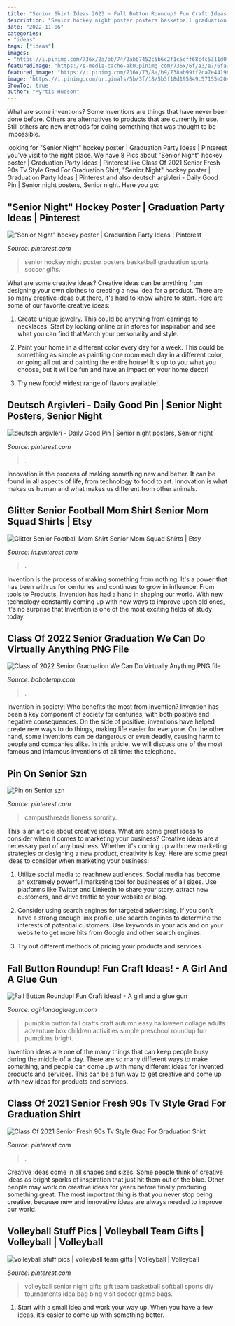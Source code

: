 ```yaml
---
title: "Senior Shirt Ideas 2023 ~ Fall Button Roundup! Fun Craft Ideas!"
description: "Senior hockey night poster posters basketball graduation sports soccer gifts"
date: "2022-11-06"
categories:
- "ideas"
tags: ["ideas"]
images:
- "https://i.pinimg.com/736x/2a/bb/74/2abb7452c5b6c2f1c5cff68c4c5311d0.jpg"
featuredImage: "https://s-media-cache-ak0.pinimg.com/736x/6f/a3/e7/6fa3e7da4c65165c0a9bd23bd453e22b.jpg"
featured_image: "https://i.pinimg.com/736x/73/8a/b9/738ab99ff2ca7e4419b95045927e5652.jpg"
image: "https://i.pinimg.com/originals/5b/3f/18/5b3f18d195849c57155e2044f31de0e5.jpg"
ShowToc: true
author: "Myrtis Hudson"
---
```



What are some inventions?
Some inventions are things that have never been done before. Others are alternatives to products that are currently in use. Still others are new methods for doing something that was thought to be impossible.

	

		
looking for &quot;Senior Night&quot; hockey poster | Graduation Party Ideas | Pinterest you've visit to the right place. We have 8 Pics about &quot;Senior Night&quot; hockey poster | Graduation Party Ideas | Pinterest like Class Of 2021 Senior Fresh 90s Tv Style Grad For Graduation Shirt, &quot;Senior Night&quot; hockey poster | Graduation Party Ideas | Pinterest and also deutsch arşivleri - Daily Good Pin | Senior night posters, Senior night. Here you go:
		
    
## &quot;Senior Night&quot; Hockey Poster | Graduation Party Ideas | Pinterest

<img loading=lazy src="https://s-media-cache-ak0.pinimg.com/736x/6f/a3/e7/6fa3e7da4c65165c0a9bd23bd453e22b.jpg" onerror="this.onerror=null;this.src='https://tse1.mm.bing.net/th?id=OIP.Nz42qSBQc4secPJ8PTeK1gHaJ3&amp;pid=15.1';" alt="&quot;Senior Night&quot; hockey poster | Graduation Party Ideas | Pinterest">

_Source: pinterest.com_

>senior hockey night poster posters basketball graduation sports soccer gifts. 

	

What are some creative ideas?
Creative ideas can be anything from designing your own clothes to creating a new idea for a product. There are so many creative ideas out there, it's hard to know where to start. Here are some of our favorite creative ideas:
1. Create unique jewelry. This could be anything from earrings to necklaces. Start by looking online or in stores for inspiration and see what you can find thatMatch your personality and style.

2. Paint your home in a different color every day for a week. This could be something as simple as painting one room each day in a different color, or going all out and painting the entire house! It's up to you what you choose, but it will be fun and have an impact on your home decor!

3. Try new foods! widest range of flavors available!

    
## Deutsch Arşivleri - Daily Good Pin | Senior Night Posters, Senior Night

<img loading=lazy src="https://i.pinimg.com/originals/5b/3f/18/5b3f18d195849c57155e2044f31de0e5.jpg" onerror="this.onerror=null;this.src='https://tse2.mm.bing.net/th?id=OIP.hJu51XSHUNfqh3lpslp3_gHaJ3&amp;pid=15.1';" alt="deutsch arşivleri - Daily Good Pin | Senior night posters, Senior night">

_Source: pinterest.com_

>. 

	

Innovation is the process of making something new and better. It can be found in all aspects of life, from technology to food to art. Innovation is what makes us human and what makes us different from other animals.

    
## Glitter Senior Football Mom Shirt Senior Mom Squad Shirts | Etsy

<img loading=lazy src="https://i.pinimg.com/736x/2a/bb/74/2abb7452c5b6c2f1c5cff68c4c5311d0.jpg" onerror="this.onerror=null;this.src='https://tse4.mm.bing.net/th?id=OIP.w9LRtUUqMta55iFN4KhYZAHaGU&amp;pid=15.1';" alt="Glitter Senior Football Mom Shirt Senior Mom Squad Shirts | Etsy">

_Source: in.pinterest.com_

>. 

	

Invention is the process of making something from nothing. It's a power that has been with us for centuries and continues to grow in influence. From tools to Products, Invention has had a hand in shaping our world. With new technology constantly coming up with new ways to improve upon old ones, it's no surprise that Invention is one of the most exciting fields of study today.

    
## Class Of 2022 Senior Graduation We Can Do Virtually Anything PNG File

<img loading=lazy src="https://cdn.tangledigitalprints.com/listings/thumb/5eb521d638dd912de57ffa32/mFkvPgwOfl/jTcy73AUqh___A7hj7_v1_compressed_1000.jpg" onerror="this.onerror=null;this.src='https://tse1.mm.bing.net/th?id=OIP.CZA0_Jlkvv86T2Jpy46f3QHaHa&amp;pid=15.1';" alt="Class of 2022 Senior Graduation We Can Do Virtually Anything PNG file">

_Source: bobotemp.com_

>. 

	

Invention in society: Who benefits the most from invention?
Invention has been a key component of society for centuries, with both positive and negative consequences. On the side of positive, inventions have helped create new ways to do things, making life easier for everyone. On the other hand, some inventions can be dangerous or even deadly, causing harm to people and companies alike. In this article, we will discuss one of the most famous and infamous inventions of all time: the telephone.

    
## Pin On Senior Szn

<img loading=lazy src="https://i.pinimg.com/736x/88/ea/e2/88eae21686608a7165653a7839864e48.jpg" onerror="this.onerror=null;this.src='https://tse1.mm.bing.net/th?id=OIP.Elmuq73u56-H0sZ2GTUBXQHaKr&amp;pid=15.1';" alt="Pin on Senior szn">

_Source: pinterest.com_

>campusthreads lioness sorority. 

	

This is an article about creative ideas. What are some great ideas to consider when it comes to marketing your business?
Creative ideas are a necessary part of any business. Whether it's coming up with new marketing strategies or designing a new product, creativity is key. Here are some great ideas to consider when marketing your business: 
1. Utilize social media to reachnew audiences. Social media has become an extremely powerful marketing tool for businesses of all sizes. Use platforms like Twitter and LinkedIn to share your story, attract new customers, and drive traffic to your website or blog. 

2. Consider using search engines for targeted advertising. If you don't have a strong enough link profile, use search engines to determine the interests of potential customers. Use keywords in your ads and on your website to get more hits from Google and other search engines. 

3. Try out different methods of pricing your products and services.

    
## Fall Button Roundup! Fun Craft Ideas! - A Girl And A Glue Gun

<img loading=lazy src="http://www.agirlandagluegun.com/wp-content/uploads/2015/11/pumpkin-button-collage-1.jpg" onerror="this.onerror=null;this.src='https://tse2.mm.bing.net/th?id=OIP.Rb1l4tQ_VLNNw84uprP3zAHaJD&amp;pid=15.1';" alt="Fall Button Roundup! Fun Craft ideas! - A girl and a glue gun">

_Source: agirlandagluegun.com_

>pumpkin button fall crafts craft autumn easy halloween collage adults adventure box children activities simple preschool roundup fun pumpkins bright. 

	

Invention ideas are one of the many things that can keep people busy during the middle of a day. There are so many different ways to make something, and people can come up with many different ideas for invented products and services. This can be a fun way to get creative and come up with new ideas for products and services.

    
## Class Of 2021 Senior Fresh 90s Tv Style Grad For Graduation Shirt

<img loading=lazy src="https://i.pinimg.com/736x/73/8a/b9/738ab99ff2ca7e4419b95045927e5652.jpg" onerror="this.onerror=null;this.src='https://tse4.mm.bing.net/th?id=OIP.p8FTHslv1iKDPuHzRXfHewHaHa&amp;pid=15.1';" alt="Class Of 2021 Senior Fresh 90s Tv Style Grad For Graduation Shirt">

_Source: pinterest.com_

>. 

	

Creative ideas come in all shapes and sizes. Some people think of creative ideas as bright sparks of inspiration that just hit them out of the blue. Other people may work on creative ideas for years before finally producing something great. The most important thing is that you never stop being creative, because new and innovative ideas are always needed to improve our world.

    
## Volleyball Stuff Pics | Volleyball Team Gifts | Volleyball | Volleyball

<img loading=lazy src="https://i.pinimg.com/originals/e5/0a/0d/e50a0df832eb79d2a3a0459fb7a67bb6.jpg" onerror="this.onerror=null;this.src='https://tse3.mm.bing.net/th?id=OIP.iwJzzydXJvM-fDidWQOIZgHaJ3&amp;pid=15.1';" alt="volleyball stuff pics | volleyball team gifts | Volleyball | Volleyball">

_Source: pinterest.com_

>volleyball senior night gifts gift team basketball softball sports diy tournaments idea bag bing visit soccer game bags. 

	

1. Start with a small idea and work your way up. When you have a few ideas, it’s easier to come up with something better.

